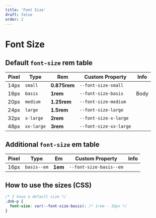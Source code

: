 ```yaml
---
title: 'Font Size'
draft: false
order: 2
---
```


# Font Size

## Default `font-size` **rem** table

| Pixel | Type       | Rem          | Custom Property        | Info |
| ----- | ---------- | ------------ | ---------------------- | ---- |
| 14px  | `small`    | **0.875rem** | `--font-size-small`    |      |
| 16px  | `basis`    | **1rem**     | `--font-size-basis`    | Body |
| 20px  | `medium`   | **1.25rem**  | `--font-size-medium`   |      |
| 24px  | `large`    | **1.5rem**   | `--font-size-large`    |      |
| 32px  | `x-large`  | **2rem**     | `--font-size-x-large`  |      |
| 48px  | `xx-large` | **3rem**     | `--font-size-xx-large` |      |

## Additional `font-size` **em** table

| Pixel | Type        | Em      | Custom Property         | Info |
| ----- | ----------- | ------- | ----------------------- | ---- |
| 16px  | `basis--em` | **1em** | `--font-size-basis--em` |      |

## How to use the sizes (CSS)

```css
/* I have a default size */
.dnb-p {
  font-size: var(--font-size-basis); /* 1rem - 16px */
}
```

<!-- ### Usage in HTML (Helper Classes)

```html
<h3 class="dnb-font-size--small">Heading</h3>
``` -->
